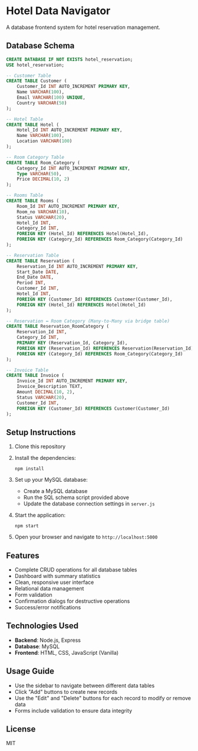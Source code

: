 
# Hotel Data Navigator

A database frontend system for hotel reservation management.

## Database Schema

```sql
CREATE DATABASE IF NOT EXISTS hotel_reservation;
USE hotel_reservation;

-- Customer Table
CREATE TABLE Customer (
    Customer_Id INT AUTO_INCREMENT PRIMARY KEY,
    Name VARCHAR(100),
    Email VARCHAR(100) UNIQUE,
    Country VARCHAR(50)
);

-- Hotel Table
CREATE TABLE Hotel (
    Hotel_Id INT AUTO_INCREMENT PRIMARY KEY,
    Name VARCHAR(100),
    Location VARCHAR(100)
);

-- Room Category Table
CREATE TABLE Room_Category (
    Category_Id INT AUTO_INCREMENT PRIMARY KEY,
    Type VARCHAR(50),
    Price DECIMAL(10, 2)
);

-- Rooms Table
CREATE TABLE Rooms (
    Room_Id INT AUTO_INCREMENT PRIMARY KEY,
    Room_no VARCHAR(10),
    Status VARCHAR(20),
    Hotel_Id INT,
    Category_Id INT,
    FOREIGN KEY (Hotel_Id) REFERENCES Hotel(Hotel_Id),
    FOREIGN KEY (Category_Id) REFERENCES Room_Category(Category_Id)
);

-- Reservation Table
CREATE TABLE Reservation (
    Reservation_Id INT AUTO_INCREMENT PRIMARY KEY,
    Start_Date DATE,
    End_Date DATE,
    Period INT,
    Customer_Id INT,
    Hotel_Id INT,
    FOREIGN KEY (Customer_Id) REFERENCES Customer(Customer_Id),
    FOREIGN KEY (Hotel_Id) REFERENCES Hotel(Hotel_Id)
);

-- Reservation ↔ Room Category (Many-to-Many via bridge table)
CREATE TABLE Reservation_RoomCategory (
    Reservation_Id INT,
    Category_Id INT,
    PRIMARY KEY (Reservation_Id, Category_Id),
    FOREIGN KEY (Reservation_Id) REFERENCES Reservation(Reservation_Id),
    FOREIGN KEY (Category_Id) REFERENCES Room_Category(Category_Id)
);

-- Invoice Table
CREATE TABLE Invoice (
    Invoice_Id INT AUTO_INCREMENT PRIMARY KEY,
    Invoice_Description TEXT,
    Amount DECIMAL(10, 2),
    Status VARCHAR(20),
    Customer_Id INT,
    FOREIGN KEY (Customer_Id) REFERENCES Customer(Customer_Id)
);
```

## Setup Instructions

1. Clone this repository
2. Install the dependencies:
   ```
   npm install
   ```
3. Set up your MySQL database:
   - Create a MySQL database
   - Run the SQL schema script provided above
   - Update the database connection settings in `server.js`

4. Start the application:
   ```
   npm start
   ```

5. Open your browser and navigate to `http://localhost:5000`

## Features

- Complete CRUD operations for all database tables
- Dashboard with summary statistics
- Clean, responsive user interface
- Relational data management
- Form validation
- Confirmation dialogs for destructive operations
- Success/error notifications

## Technologies Used

- **Backend**: Node.js, Express
- **Database**: MySQL
- **Frontend**: HTML, CSS, JavaScript (Vanilla)

## Usage Guide

- Use the sidebar to navigate between different data tables
- Click "Add" buttons to create new records
- Use the "Edit" and "Delete" buttons for each record to modify or remove data
- Forms include validation to ensure data integrity

## License

MIT
